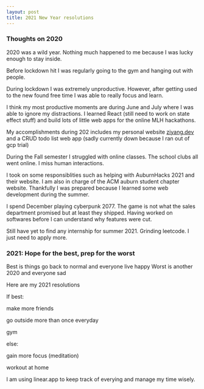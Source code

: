 ```yaml
---
layout: post
title: 2021 New Year resolutions
---
```


### Thoughts on 2020

2020 was a wild year. Nothing much happened to me because I was lucky enough
to stay inside. 

Before lockdown hit I was regularly going to the gym and hanging out with
people.

During lockdown I was extremely unproductive. However, after getting used to
the new found free time I was able to really focus and learn.

I think my most productive moments are during June and July where I was able to ignore my
distractions. I learned React (still need to work on state effect stuff) and build
lots of little web apps for the online MLH hackathons.

My accomplishments during 202 includes my personal website [ziyang.dev](https://ziyang.dev) and a
CRUD todo list web app (sadly currently down because I ran out of gcp trial)

During the Fall semester I struggled with online classes. The school clubs all went online. I
miss human interactions. 

I took on some responsiblities such as helping with AuburnHacks 2021 and their website. I am
also in charge of the ACM auburn student chapter website. Thankfully I was prepared because I
learned some web development during the summer. 

I spend December playing cyberpunk 2077. The game is not what the sales department promised but
at least they shipped. Having worked on softwares before I can understand why features were cut.

Still have yet to find any internship for summer 2021. Grinding leetcode. I just need to apply more.

### 2021: Hope for the best, prep for the worst

Best is things go back to normal and everyone live happy
Worst is another 2020 and everyone sad

Here are my 2021 resolutions

If best:

make more friends

go outside more than once everyday

gym

else:
   
gain more focus (meditation)

workout at home


I am using linear.app to keep track of everying and manage my time wisely.
